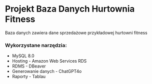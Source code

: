# Projekt Baza Danych Hurtownia Fitness
Baza danych zawiera dane sprzedażowe przykładowej hurtowni fitness

### Wykorzystane narzędzia:
  * MySQL 8.0
  * Hosting - Amazon Web Services RDS
  * RDMS - DBeaver    
  * Generowanie danych - ChatGPT4o
  * Raporty - Tablau 
